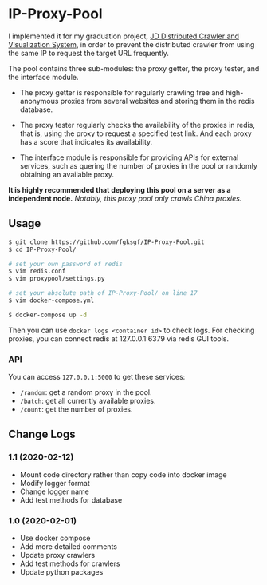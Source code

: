 # IP-Proxy-Pool

I implemented it for my graduation project, [JD Distributed Crawler and Visualization System](https://github.com/fgksgf/DCVS), in order to prevent the distributed crawler from using the same IP to request the target URL frequently. 

The pool contains three sub-modules: the proxy getter, the proxy tester, and the interface module.

+ The proxy getter is responsible for regularly crawling free and high-anonymous proxies from several websites and storing them in the redis database. 

+ The proxy tester regularly checks the availability of the proxies in redis, that is, using the proxy to request a specified test link. And each proxy has a score that indicates its availability.

+ The interface module is responsible for providing APIs for external services, such as quering the number of proxies in the pool or randomly obtaining an available proxy.

**It is highly recommended that deploying this pool on a server as a independent node.** _Notably, this proxy pool only crawls China proxies._

## Usage

```bash
$ git clone https://github.com/fgksgf/IP-Proxy-Pool.git
$ cd IP-Proxy-Pool/

# set your own password of redis
$ vim redis.conf
$ vim proxypool/settings.py

# set your absolute path of IP-Proxy-Pool/ on line 17
$ vim docker-compose.yml

$ docker-compose up -d
```

Then you can use `docker logs <container id>` to check logs. For checking proxies, you can connect redis at 127.0.0.1:6379 via redis GUI tools.

### API

You can access `127.0.0.1:5000` to get these services:

+   `/random`: get a random proxy in the pool.
+   `/batch`: get all currently available proxies.
+   `/count`: get the number of proxies.

## Change Logs

### 1.1 (2020-02-12)

+ Mount code directory rather than copy code into docker image
+ Modify logger format
+ Change logger name
+ Add test methods for database

### 1.0 (2020-02-01)

+   Use docker compose
+   Add more detailed comments
+   Update proxy crawlers
+   Add test methods for crawlers
+   Update python packages